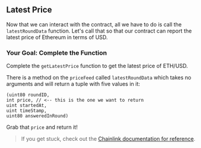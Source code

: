 ## Latest Price

Now that we can interact with the contract, all we have to do is call the `latestRoundData` function. Let's call that so that our contract can report the latest price of Ethereum in terms of USD.

### <emoji id="checkered_flag" /> Your Goal: Complete the Function

Complete the `getLatestPrice` function to get the latest price of ETH/USD. 

There is a method on the `priceFeed` called `latestRoundData` which takes no arguments and will return a tuple with five values in it: 

```solidity
(uint80 roundID, 
int price, // <-- this is the one we want to return
uint startedAt,
uint timeStamp,
uint80 answeredInRound)
```

<emoji id="point_up" /> Grab that `price` and return it! 

> <emoji id="book" /> If you get stuck, check out the [Chainlink documentation for reference](https://docs.chain.link/docs/get-the-latest-price/).

